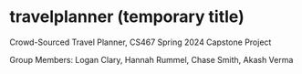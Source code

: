 # travelplanner (temporary title)
Crowd-Sourced Travel Planner, CS467 Spring 2024 Capstone Project

Group Members: Logan Clary, Hannah Rummel, Chase Smith, Akash Verma

